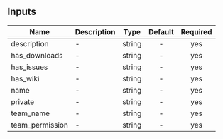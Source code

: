 ## Inputs

| Name | Description | Type | Default | Required |
|------|-------------|:----:|:-----:|:-----:|
| description | - | string | - | yes |
| has_downloads | - | string | - | yes |
| has_issues | - | string | - | yes |
| has_wiki | - | string | - | yes |
| name | - | string | - | yes |
| private | - | string | - | yes |
| team_name | - | string | - | yes |
| team_permission | - | string | - | yes |

